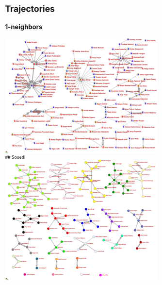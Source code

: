 # Trajectories

## 1-neighbors
 <img src="https://raw.githubusercontent.com/bavla/TQ/master/trajectories/1neighbors.svg?sanitize=true">
## Sosedi
 <img src="https://raw.githubusercontent.com/bavla/TQ/master/trajectories/sosedi.svg?sanitize=true">
